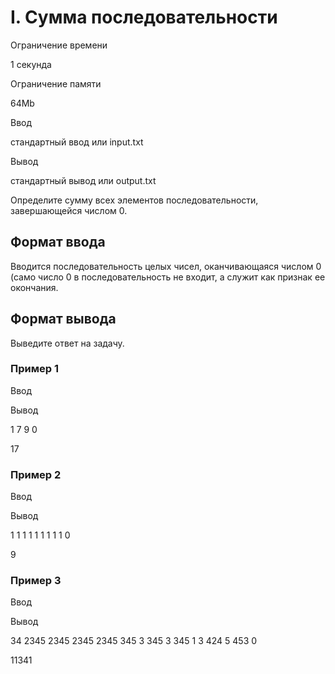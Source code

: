 I. Сумма последовательности
===========================

Ограничение времени

1 секунда

Ограничение памяти

64Mb

Ввод

стандартный ввод или input.txt

Вывод

стандартный вывод или output.txt

Определите сумму всех элементов последовательности, завершающейся числом 0.

Формат ввода
------------

Вводится последовательность целых чисел, оканчивающаяся числом 0 (само число 0 в последовательность не входит, а служит как признак ее окончания.

Формат вывода
-------------

Выведите ответ на задачу.

### Пример 1

Ввод

Вывод

1
7
9
0

17

### Пример 2

Ввод

Вывод

1
1
1
1
1
1
1
1
1
0

9

### Пример 3

Ввод

Вывод

34
2345
2345
2345
2345
345
3
345
3
345
1
3
424
5
453
0

11341